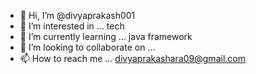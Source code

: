- 👋 Hi, I’m @divyaprakash001
- 👀 I’m interested in ... tech
- 🌱 I’m currently learning ... java framework
- 💞️ I’m looking to collaborate on ...
- 📫 How to reach me ... divyaprakashara09@gmail.com

<!---
divyaprakash001/divyaprakash001 is a ✨ special ✨ repository because its `README.md` (this file) appears on your GitHub profile.
You can click the Preview link to take a look at your changes.
--->
